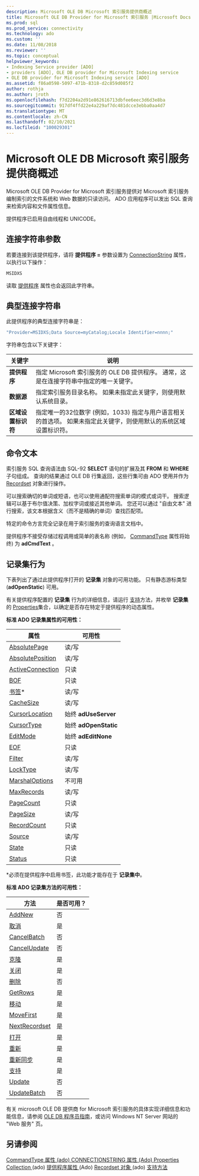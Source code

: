 ```yaml
---
description: Microsoft OLE DB Microsoft 索引服务提供商概述
title: Microsoft OLE DB Provider for Microsoft 索引服务 |Microsoft Docs
ms.prod: sql
ms.prod_service: connectivity
ms.technology: ado
ms.custom: ''
ms.date: 11/08/2018
ms.reviewer: ''
ms.topic: conceptual
helpviewer_keywords:
- Indexing Service provider [ADO]
- providers [ADO], OLE DB provider for Microsoft Indexing service
- OLE DB provider for Microsoft Indexing service [ADO]
ms.assetid: f86a0598-5097-471b-8318-d2c859d085f2
author: rothja
ms.author: jroth
ms.openlocfilehash: f7d2204a2d91e862616713dbfee6eec3d6d3e8ba
ms.sourcegitcommit: 917df4ffd22e4a229af7dc481dcce3ebba0aa4d7
ms.translationtype: MT
ms.contentlocale: zh-CN
ms.lasthandoff: 02/10/2021
ms.locfileid: "100029301"
---
```

# <a name="microsoft-ole-db-provider-for-microsoft-indexing-service-overview"></a>Microsoft OLE DB Microsoft 索引服务提供商概述
Microsoft OLE DB Provider for Microsoft 索引服务提供对 Microsoft 索引服务编制索引的文件系统和 Web 数据的只读访问。 ADO 应用程序可以发出 SQL 查询来检索内容和文件属性信息。

 提供程序已启用自由线程和 UNICODE。

## <a name="connection-string-parameters"></a>连接字符串参数
 若要连接到该提供程序，请将 **提供程序 =** 参数设置为 [ConnectionString](../../reference/ado-api/connectionstring-property-ado.md) 属性，以执行以下操作：

```vb
MSIDXS
```

 读取 [提供程序](../../reference/ado-api/provider-property-ado.md) 属性也会返回此字符串。

## <a name="typical-connection-string"></a>典型连接字符串
 此提供程序的典型连接字符串是：

```vb
"Provider=MSIDXS;Data Source=myCatalog;Locale Identifier=nnnn;"
```

 字符串包含以下关键字：

|关键字|说明|
|-------------|-----------------|
|**提供程序**|指定 Microsoft 索引服务的 OLE DB 提供程序。 通常，这是在连接字符串中指定的唯一关键字。|
|**数据源**|指定索引服务目录名称。 如果未指定此关键字，则使用默认系统目录。|
|**区域设置标识符**|指定唯一的32位数字 (例如，1033) 指定与用户语言相关的首选项。 如果未指定此关键字，则使用默认的系统区域设置标识符。|

## <a name="command-text"></a>命令文本
 索引服务 SQL 查询语法由 SQL-92 **SELECT** 语句的扩展及其 **FROM** 和 **WHERE** 子句组成。 查询的结果通过 OLE DB 行集返回，这些行集可由 ADO 使用并作为 [Recordset](../../reference/ado-api/recordset-object-ado.md) 对象进行操作。

 可以搜索确切的单词或短语，也可以使用通配符搜索单词的模式或词干。 搜索逻辑可以基于布尔值决策、加权字词或接近其他单词。 您还可以通过 "自由文本" 进行搜索，该文本根据含义（而不是精确的单词）查找匹配项。

 特定的命令方言完全记录在用于索引服务的查询语言文档中。

 提供程序不接受存储过程调用或简单的表名称 (例如， [CommandType](../../reference/ado-api/commandtype-property-ado.md) 属性将始终) 为 **adCmdText** 。

## <a name="recordset-behavior"></a>记录集行为
 下表列出了通过此提供程序打开的 **记录集** 对象的可用功能。 只有静态游标类型 (**adOpenStatic**) 可用。

 有关提供程序配置的 **记录集** 行为的详细信息，请运行 [支持](../../reference/ado-api/supports-method.md)方法，并枚举 **记录集** 的 [Properties](../../reference/ado-api/properties-collection-ado.md)集合，以确定是否存在特定于提供程序的动态属性。

 **标准 ADO 记录集属性的可用性：**

|属性|可用性|
|--------------|------------------|
|[AbsolutePage](../../reference/ado-api/absolutepage-property-ado.md)|读/写|
|[AbsolutePosition](../../reference/ado-api/absoluteposition-property-ado.md)|读/写|
|[ActiveConnection](../../reference/ado-api/activeconnection-property-ado.md)|只读|
|[BOF](../../reference/ado-api/bof-eof-properties-ado.md)|只读|
|[书签](../../reference/ado-api/bookmark-property-ado.md)*|读/写|
|[CacheSize](../../reference/ado-api/cachesize-property-ado.md)|读/写|
|[CursorLocation](../../reference/ado-api/cursorlocation-property-ado.md)|始终 **adUseServer**|
|[CursorType](../../reference/ado-api/cursortype-property-ado.md)|始终 **adOpenStatic**|
|[EditMode](../../reference/ado-api/editmode-property.md)|始终 **adEditNone**|
|[EOF](../../reference/ado-api/bof-eof-properties-ado.md)|只读|
|[Filter](../../reference/ado-api/filter-property.md)|读/写|
|[LockType](../../reference/ado-api/locktype-property-ado.md)|读/写|
|[MarshalOptions](../../reference/ado-api/marshaloptions-property-ado.md)|不可用|
|[MaxRecords](../../reference/ado-api/maxrecords-property-ado.md)|读/写|
|[PageCount](../../reference/ado-api/pagecount-property-ado.md)|只读|
|[PageSize](../../reference/ado-api/pagesize-property-ado.md)|读/写|
|[RecordCount](../../reference/ado-api/recordcount-property-ado.md)|只读|
|[Source](../../reference/ado-api/source-property-ado-recordset.md)|读/写|
|[State](../../reference/ado-api/state-property-ado.md)|只读|
|[Status](../../reference/ado-api/status-property-ado-recordset.md)|只读|

 \*必须在提供程序中启用书签，此功能才能存在于 **记录集中**。

 **标准 ADO 记录集方法的可用性：**

|方法|是否可用？|
|------------|----------------|
|[AddNew](../../reference/ado-api/addnew-method-ado.md)|否|
|[取消](../../reference/ado-api/cancel-method-ado.md)|是|
|[CancelBatch](../../reference/ado-api/cancelbatch-method-ado.md)|否|
|[CancelUpdate](../../reference/ado-api/cancelupdate-method-ado.md)|否|
|[克隆](../../reference/ado-api/clone-method-ado.md)|是|
|[关闭](../../reference/ado-api/close-method-ado.md)|是|
|[删除](../../reference/ado-api/delete-method-ado-recordset.md)|否|
|[GetRows](../../reference/ado-api/getrows-method-ado.md)|是|
|[移动](../../reference/ado-api/move-method-ado.md)|是|
|[MoveFirst](../../reference/ado-api/movefirst-movelast-movenext-and-moveprevious-methods-ado.md)|是|
|[NextRecordset](../../reference/ado-api/nextrecordset-method-ado.md)|是|
|[打开](../../reference/ado-api/open-method-ado-recordset.md)|是|
|[重新](../../reference/ado-api/requery-method.md)|是|
|[重新同步](../../reference/ado-api/resync-method.md)|是|
|[支持](../../reference/ado-api/supports-method.md)|是|
|[Update](../../reference/ado-api/update-method.md)|否|
|[UpdateBatch](../../reference/ado-api/updatebatch-method.md)|否|

 有关 microsoft OLE DB 提供商 for Microsoft 索引服务的具体实现详细信息和功能信息，请参阅 [OLE DB 程序员指南](/previous-versions/windows/desktop/ms713643(v=vs.85))，或访问 Windows NT Server 网站的 "Web 服务" 页。

## <a name="see-also"></a>另请参阅
 [CommandType 属性 (ado) ](../../reference/ado-api/commandtype-property-ado.md) [CONNECTIONSTRING 属性 (Ado) ](../../reference/ado-api/connectionstring-property-ado.md) [Properties Collection ](../../reference/ado-api/properties-collection-ado.md) (ado) [提供程序属性 ](../../reference/ado-api/provider-property-ado.md) (Ado) [Recordset 对象 ](../../reference/ado-api/recordset-object-ado.md) (ado) [支持方法](../../reference/ado-api/supports-method.md)